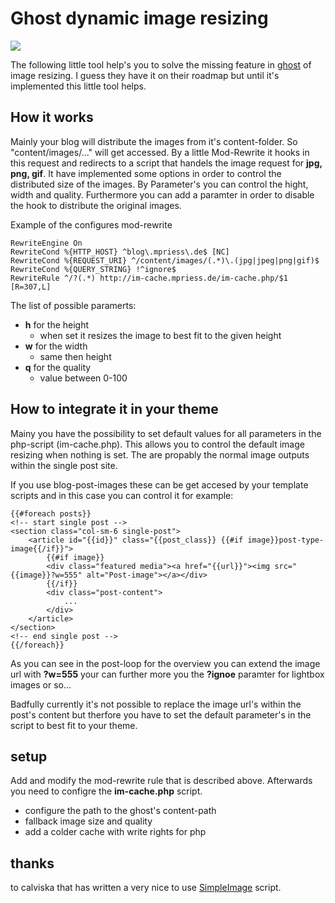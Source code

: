 # Ghost dynamic image resizing

![](https://bytebucket.org/melistik/ghostimageresize/raw/7a07d09a2927f2f34b69f542ec3d0f9a5779addd/ghost-image-resize.png)

The following little tool help's you to solve the missing feature in [ghost](https://github.com/TryGhost/Ghost) of image resizing. I guess they have it on their roadmap but until it's implemented this little tool helps.

## How it works

Mainly your blog will distribute the images from it's content-folder. So "content/images/..." will get accessed. By a little Mod-Rewrite it hooks in this request and redirects to a script that handels the image request for **jpg, png, gif**. It have implemented some options in order to control the distributed size of the images. By Parameter's you can control the hight, width and quality. Furthermore you can add a paramter in order to disable the hook to distribute the original images.

Example of the configures mod-rewrite

```
RewriteEngine On
RewriteCond %{HTTP_HOST} ^blog\.mpriess\.de$ [NC]
RewriteCond %{REQUEST_URI} ^/content/images/(.*)\.(jpg|jpeg|png|gif)$
RewriteCond %{QUERY_STRING} !^ignore$
RewriteRule ^/?(.*) http://im-cache.mpriess.de/im-cache.php/$1 [R=307,L]

```

The list of possible paramerts:

* **h** for the height 
  * when set it resizes the image to best fit to the given height
* **w** for the width
  * same then height
* **q** for the quality
  * value between 0-100

## How to integrate it in your theme

Mainy you have the possibility to set default values for all parameters in the php-script (im-cache.php). This allows you to control the default image resizing when nothing is set. The are propably the normal image outputs within  the single post site. 

If you use blog-post-images these can be get accesed by your template scripts and in this case you can control it for example:


```
{{#foreach posts}}
<!-- start single post -->
<section class="col-sm-6 single-post">
	<article id="{{id}}" class="{{post_class}} {{#if image}}post-type-image{{/if}}">
		{{#if image}}
        <div class="featured media"><a href="{{url}}"><img src="{{image}}?w=555" alt="Post-image"></a></div>
		{{/if}}
		<div class="post-content">
			...
		</div>
	</article>
</section>
<!-- end single post -->
{{/foreach}}
```

As you can see in the post-loop for the overview you can extend the image url with **?w=555** your can further more you the **?ignoe** paramter for lightbox images or so...

Badfully currently it's not possible to replace the image url's within the post's content but therfore you have to set the default parameter's in the script to best fit to your theme.


## setup

Add and modify the mod-rewrite rule that is described above. Afterwards you need to configre the **im-cache.php** script.

* configure the path to the ghost's content-path
* fallback image size and quality
* add a colder cache with write rights for php

## thanks

to calviska that has written a very nice to use [SimpleImage](https://github.com/claviska/SimpleImage) script.

